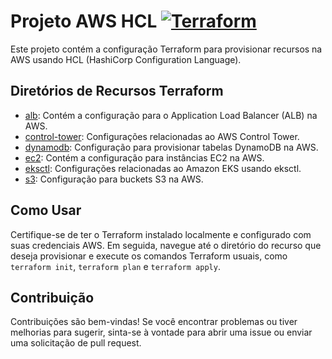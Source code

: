 # Projeto AWS HCL [![Terraform](https://github.com/Tech-Preta/aws-hcl/actions/workflows/terraform.yml/badge.svg)](https://github.com/Tech-Preta/aws-hcl/actions/workflows/terraform.yml)

Este projeto contém a configuração Terraform para provisionar recursos na AWS usando HCL (HashiCorp Configuration Language).

## Diretórios de Recursos Terraform

- [alb](https://github.com/Tech-Preta/aws-hcl/tree/main/alb): Contém a configuração para o Application Load Balancer (ALB) na AWS.
- [control-tower](https://github.com/Tech-Preta/aws-hcl/tree/main/control-tower): Configurações relacionadas ao AWS Control Tower.
- [dynamodb](https://github.com/Tech-Preta/aws-hcl/tree/main/dynamodb): Configuração para provisionar tabelas DynamoDB na AWS.
- [ec2](https://github.com/Tech-Preta/aws-hcl/tree/main/ec2): Contém a configuração para instâncias EC2 na AWS.
- [eksctl](https://github.com/Tech-Preta/aws-hcl/tree/main/eksctl): Configurações relacionadas ao Amazon EKS usando eksctl.
- [s3](https://github.com/Tech-Preta/aws-hcl/tree/main/s3): Configuração para buckets S3 na AWS.

## Como Usar

Certifique-se de ter o Terraform instalado localmente e configurado com suas credenciais AWS. Em seguida, navegue até o diretório do recurso que deseja provisionar e execute os comandos Terraform usuais, como `terraform init`, `terraform plan` e `terraform apply`.

## Contribuição

Contribuições são bem-vindas! Se você encontrar problemas ou tiver melhorias para sugerir, sinta-se à vontade para abrir uma issue ou enviar uma solicitação de pull request.
